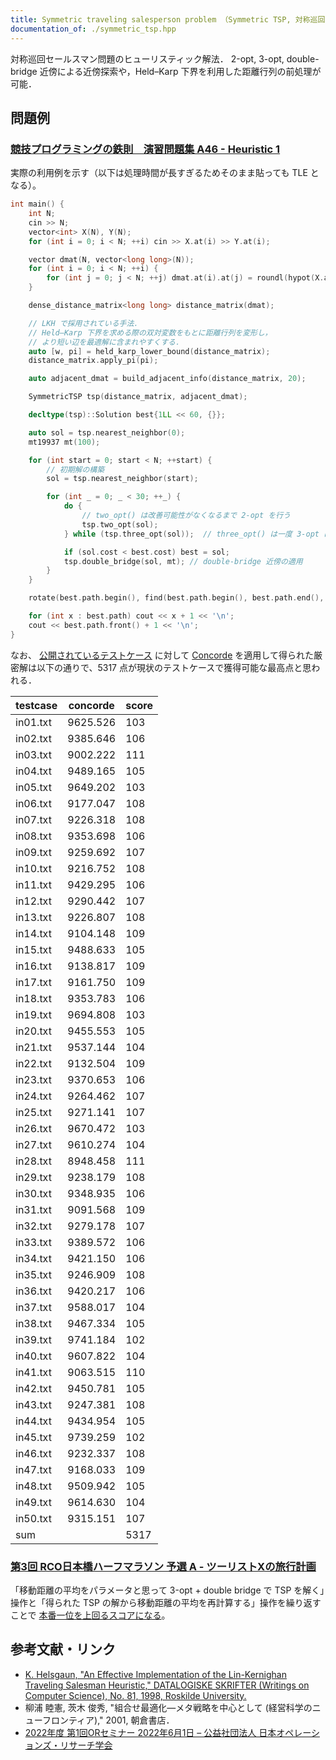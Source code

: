 ```yaml
---
title: Symmetric traveling salesperson problem （Symmetric TSP, 対称巡回セールスマン問題）
documentation_of: ./symmetric_tsp.hpp
---
```


対称巡回セールスマン問題のヒューリスティック解法． 2-opt, 3-opt, double-bridge 近傍による近傍探索や，Held–Karp 下界を利用した距離行列の前処理が可能．

## 問題例

### [競技プログラミングの鉄則　演習問題集 A46 - Heuristic 1](https://atcoder.jp/contests/tessoku-book/tasks/tessoku_book_at)

実際の利用例を示す（以下は処理時間が長すぎるためそのまま貼っても TLE となる）。

```cpp
int main() {
    int N;
    cin >> N;
    vector<int> X(N), Y(N);
    for (int i = 0; i < N; ++i) cin >> X.at(i) >> Y.at(i);

    vector dmat(N, vector<long long>(N));
    for (int i = 0; i < N; ++i) {
        for (int j = 0; j < N; ++j) dmat.at(i).at(j) = roundl(hypot(X.at(i) - X.at(j), Y.at(i) - Y.at(j)) * 1000000LL);
    }

    dense_distance_matrix<long long> distance_matrix(dmat);

    // LKH で採用されている手法．
    // Held–Karp 下界を求める際の双対変数をもとに距離行列を変形し，
    // より短い辺を最適解に含まれやすくする．
    auto [w, pi] = held_karp_lower_bound(distance_matrix);
    distance_matrix.apply_pi(pi);

    auto adjacent_dmat = build_adjacent_info(distance_matrix, 20);

    SymmetricTSP tsp(distance_matrix, adjacent_dmat);

    decltype(tsp)::Solution best{1LL << 60, {}};

    auto sol = tsp.nearest_neighbor(0);
    mt19937 mt(100);

    for (int start = 0; start < N; ++start) {
        // 初期解の構築
        sol = tsp.nearest_neighbor(start);

        for (int _ = 0; _ < 30; ++_) {
            do {
                // two_opt() は改善可能性がなくなるまで 2-opt を行う
                tsp.two_opt(sol);
            } while (tsp.three_opt(sol));  // three_opt() は一度 3-opt による改善に成功した時点で return する

            if (sol.cost < best.cost) best = sol;
            tsp.double_bridge(sol, mt); // double-bridge 近傍の適用
        }
    }

    rotate(best.path.begin(), find(best.path.begin(), best.path.end(), 0), best.path.end());

    for (int x : best.path) cout << x + 1 << '\n';
    cout << best.path.front() + 1 << '\n';
}
```

なお、 [公開されているテストケース](https://www.dropbox.com/sh/nx3tnilzqz7df8a/AACmMZ47dbcz373G0KzuFRwCa/tessoku-book/A46?dl=0&subfolder_nav_tracking=1) に対して [Concorde](https://www.math.uwaterloo.ca/tsp/concorde.html) を適用して得られた厳密解は以下の通りで、5317 点が現状のテストケースで獲得可能な最高点と思われる．

| testcase | concorde | score |
| -------- | -------- | ----- |
| in01.txt | 9625.526 | 103   |
| in02.txt | 9385.646 | 106   |
| in03.txt | 9002.222 | 111   |
| in04.txt | 9489.165 | 105   |
| in05.txt | 9649.202 | 103   |
| in06.txt | 9177.047 | 108   |
| in07.txt | 9226.318 | 108   |
| in08.txt | 9353.698 | 106   |
| in09.txt | 9259.692 | 107   |
| in10.txt | 9216.752 | 108   |
| in11.txt | 9429.295 | 106   |
| in12.txt | 9290.442 | 107   |
| in13.txt | 9226.807 | 108   |
| in14.txt | 9104.148 | 109   |
| in15.txt | 9488.633 | 105   |
| in16.txt | 9138.817 | 109   |
| in17.txt | 9161.750 | 109   |
| in18.txt | 9353.783 | 106   |
| in19.txt | 9694.808 | 103   |
| in20.txt | 9455.553 | 105   |
| in21.txt | 9537.144 | 104   |
| in22.txt | 9132.504 | 109   |
| in23.txt | 9370.653 | 106   |
| in24.txt | 9264.462 | 107   |
| in25.txt | 9271.141 | 107   |
| in26.txt | 9670.472 | 103   |
| in27.txt | 9610.274 | 104   |
| in28.txt | 8948.458 | 111   |
| in29.txt | 9238.179 | 108   |
| in30.txt | 9348.935 | 106   |
| in31.txt | 9091.568 | 109   |
| in32.txt | 9279.178 | 107   |
| in33.txt | 9389.572 | 106   |
| in34.txt | 9421.150 | 106   |
| in35.txt | 9246.909 | 108   |
| in36.txt | 9420.217 | 106   |
| in37.txt | 9588.017 | 104   |
| in38.txt | 9467.334 | 105   |
| in39.txt | 9741.184 | 102   |
| in40.txt | 9607.822 | 104   |
| in41.txt | 9063.515 | 110   |
| in42.txt | 9450.781 | 105   |
| in43.txt | 9247.381 | 108   |
| in44.txt | 9434.954 | 105   |
| in45.txt | 9739.259 | 102   |
| in46.txt | 9232.337 | 108   |
| in47.txt | 9168.033 | 109   |
| in48.txt | 9509.942 | 105   |
| in49.txt | 9614.630 | 104   |
| in50.txt | 9315.151 | 107   |
| sum      |          | 5317  |

### [第3回 RCO日本橋ハーフマラソン 予選 A - ツーリストXの旅行計画](https://atcoder.jp/contests/rco-contest-2019-qual/tasks/rco_contest_2019_qual_a)

「移動距離の平均をパラメータと思って 3-opt + double bridge で TSP を解く」操作と「得られた TSP の解から移動距離の平均を再計算する」操作を繰り返すことで [本番一位を上回るスコアになる](https://atcoder.jp/contests/rco-contest-2019-qual/submissions/38915876)。

## 参考文献・リンク

- [K. Helsgaun, "An Effective Implementation of the Lin-Kernighan Traveling Salesman Heuristic," DATALOGISKE SKRIFTER (Writings on Computer Science), No. 81, 1998, Roskilde University.](http://webhotel4.ruc.dk/~keld/research/LKH/LKH-2.0/DOC/LKH_REPORT.pdf)
- 柳浦 睦憲, 茨木 俊秀, "組合せ最適化―メタ戦略を中心として (経営科学のニューフロンティア)," 2001, 朝倉書店．
- [2022年度 第1回ORセミナー 2022年6月1日 – 公益社団法人 日本オペレーションズ・リサーチ学会](https://orsj.org/?p=4182)
